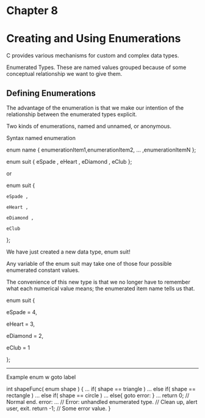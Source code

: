 # Chapter 8
# Creating and Using Enumerations

C provides various mechanisms for custom and complex data types.

Enumerated Types. These are named values grouped because of some conceptual relationship we want to give them.

## Defining Enumerations

The advantage of the enumeration is that we make our intention of the relationship between the enumerated types explicit.

Two kinds of enumerations, named and unnamed, or anonymous.

Syntax named enumeration 

enum name { enumerationItem1,enumerationItem2, … ,enumerationItemN };

enum suit { eSpade , eHeart , eDiamond , eClub };

or 

enum suit {

    eSpade ,

    eHeart ,

    eDiamond ,

    eClub

};

We have just created a new data type, enum suit!

Any variable of the enum suit may take one of those four possible enumerated constant values.

The convenience of this new type is that we no longer have to remember what each numerical value means; the enumerated item name tells us that.

enum suit {

 eSpade = 4,

 eHeart = 3,

 eDiamond = 2,

 eClub = 1

 };


 -----------
 Example enum w goto label

 int shapeFunc( enum shape )
{
    ...
    if( shape == triangle ) ...
    else if( shape == rectangle ) ...
    else if( shape == circle ) ...
    else{
    goto error:
    }
    ...
    return 0; // Normal end.
error:
    ... // Error: unhandled enumerated type.
    // Clean up, alert user, exit.
    return -1; // Some error value.
}


